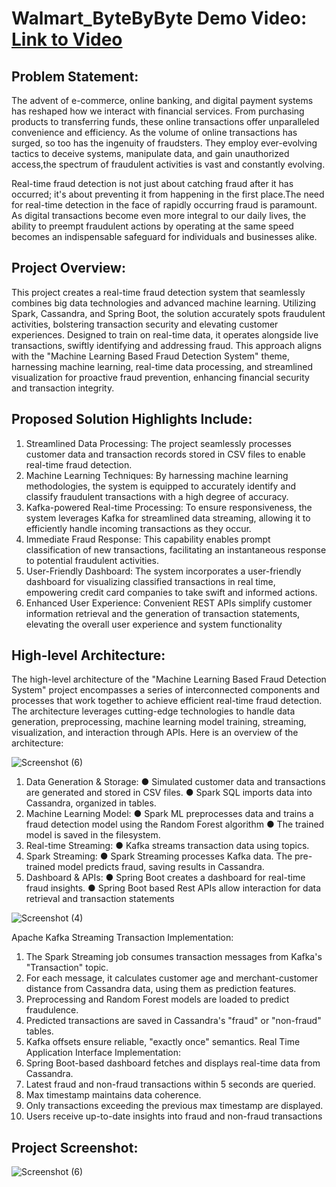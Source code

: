 # Walmart_ByteByByte Demo Video: [Link to Video](https://youtu.be/NBoCV01r5Is)

## Problem Statement:
The advent of e-commerce, online banking, and digital payment systems has reshaped how we interact with financial services. From purchasing products to transferring funds, these online transactions offer unparalleled convenience and efficiency.
As the volume of online transactions has surged, so too has the ingenuity of fraudsters. They employ ever-evolving tactics to deceive systems, manipulate data, and gain unauthorized access,the spectrum of fraudulent activities is vast and constantly evolving.

Real-time fraud detection is not just about catching fraud after it has occurred; it's about preventing it from happening in the first place.The need for real-time detection in the face of rapidly occurring fraud is paramount. As digital transactions become even more integral to our daily lives, the ability to preempt fraudulent actions by operating at the same speed becomes an indispensable safeguard for individuals and businesses alike.

## Project Overview:
This project creates a real-time fraud detection system that seamlessly combines big data 
technologies and advanced machine learning. Utilizing Spark, Cassandra, and Spring Boot, the 
solution accurately spots fraudulent activities, bolstering transaction security and elevating 
customer experiences. Designed to train on real-time data, it operates alongside live transactions, 
swiftly identifying and addressing fraud. This approach aligns with the "Machine Learning Based 
Fraud Detection System" theme, harnessing machine learning, real-time data processing, and 
streamlined visualization for proactive fraud prevention, enhancing financial security and 
transaction integrity.

## Proposed Solution Highlights Include:
1. Streamlined Data Processing: The project seamlessly processes customer data and 
transaction records stored in CSV files to enable real-time fraud detection.
2. Machine Learning Techniques: By harnessing machine learning methodologies, the 
system is equipped to accurately identify and classify fraudulent transactions with a high 
degree of accuracy.
3. Kafka-powered Real-time Processing: To ensure responsiveness, the system leverages 
Kafka for streamlined data streaming, allowing it to efficiently handle incoming transactions 
as they occur.
4. Immediate Fraud Response: This capability enables prompt classification of new 
transactions, facilitating an instantaneous response to potential fraudulent activities.
5. User-Friendly Dashboard: The system incorporates a user-friendly dashboard for 
visualizing classified transactions in real time, empowering credit card companies to take 
swift and informed actions.
6. Enhanced User Experience: Convenient REST APIs simplify customer information 
retrieval and the generation of transaction statements, elevating the overall user experience 
and system functionality



## High-level Architecture:
The high-level architecture of the "Machine Learning Based Fraud Detection System" project 
encompasses a series of interconnected components and processes that work together to achieve 
efficient real-time fraud detection. The architecture leverages cutting-edge technologies to handle 
data generation, preprocessing, machine learning model training, streaming, visualization, and 
interaction through APIs. Here is an overview of the architecture:

![Screenshot (6)](https://github.com/RuchikaSuryawanshi7/Walmart_ByteByByte/assets/81236452/813e6d60-7901-40c1-9c42-628d555801bc)

1. Data Generation & Storage:
● Simulated customer data and transactions are generated and stored in CSV files.
● Spark SQL imports data into Cassandra, organized in tables.
2. Machine Learning Model:
● Spark ML preprocesses data and trains a fraud detection model using the Random Forest 
algorithm
● The trained model is saved in the filesystem.
3. Real-time Streaming:
● Kafka streams transaction data using topics.
4. Spark Streaming:
● Spark Streaming processes Kafka data. The pre-trained model predicts fraud, saving 
results in Cassandra.
5. Dashboard & APIs:
● Spring Boot creates a dashboard for real-time fraud insights.
● Spring Boot based Rest APIs allow interaction for data retrieval and transaction statements

![Screenshot (4)](https://github.com/RuchikaSuryawanshi7/Walmart_ByteByByte/assets/81236452/f377c0ba-fe67-4bab-801d-b3dfa2896822)

Apache Kafka Streaming Transaction Implementation:
1. The Spark Streaming job consumes transaction messages from Kafka's "Transaction" topic.
2. For each message, it calculates customer age and merchant-customer distance from 
Cassandra data, using them as prediction features.
3. Preprocessing and Random Forest models are loaded to predict fraudulence.
4. Predicted transactions are saved in Cassandra's "fraud" or "non-fraud" tables.
5. Kafka offsets ensure reliable, "exactly once" semantics.
Real Time Application Interface Implementation:
1. Spring Boot-based dashboard fetches and displays real-time data from Cassandra.
2. Latest fraud and non-fraud transactions within 5 seconds are queried.
3. Max timestamp maintains data coherence.
4. Only transactions exceeding the previous max timestamp are displayed.
5. Users receive up-to-date insights into fraud and non-fraud transactions


## Project Screenshot: 
![Screenshot (6)](https://github.com/RuchikaSuryawanshi7/Walmart_ByteByByte/assets/81236452/813e6d60-7901-40c1-9c42-628d555801bc)

